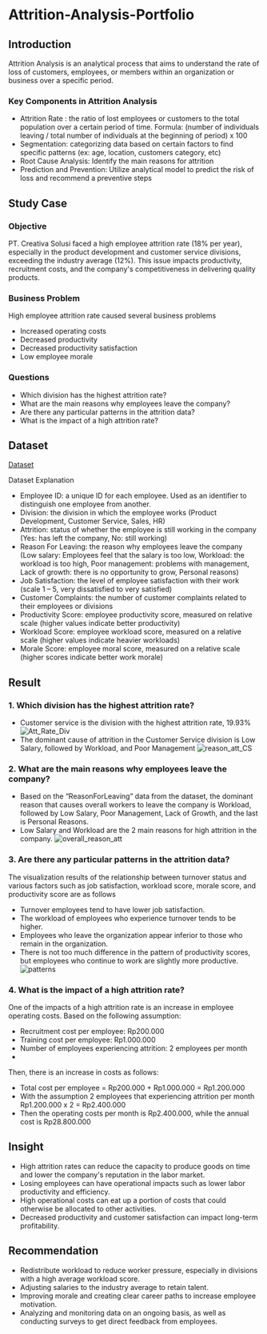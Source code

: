 # Attrition-Analysis-Portfolio
## Introduction
Attrition Analysis is an analytical process that aims to understand the rate of loss of customers, employees, or members within an organization or business over a specific period.
### Key Components in Attrition Analysis
-	Attrition Rate : the ratio of lost employees or customers to the total population over a certain period of time.
Formula: (number of individuals leaving / total number of individuals at the beginning of period) x 100
-	Segmentation: categorizing data based on certain factors to find specific patterns (ex: age, location, customers category, etc)
-	Root Cause Analysis: Identify the main reasons for attrition
-	Prediction and Prevention: Utilize analytical model to predict the risk of loss and recommend a preventive steps

## Study Case
### Objective
PT. Creativa Solusi faced a high employee attrition rate (18% per year), especially in the product development and customer service divisions, exceeding the industry average (12%). This issue impacts productivity, recruitment costs, and the company's competitiveness in delivering quality products.
### Business Problem
High employee attrition rate caused several business problems
-	Increased operating costs
-	Decreased productivity
-	Decreased productivity satisfaction
-	Low employee morale
### Questions
-	Which division has the highest attrition rate?
-	What are the main reasons why employees leave the company?
-	Are there any particular patterns in the attrition data?
-	What is the impact of a high attrition rate?

## Dataset
<a href="https://github.com/dzikrinasilmi/Attrition-Analysis-Portfolio/blob/main/PTKreativaSolusi.csv">Dataset</a>

Dataset Explanation
-	Employee ID: a unique ID for each employee. Used as an identifier to distinguish one employee from another.
-	Division: the division in which the employee works (Product Development, Customer Service, Sales, HR)
-	Attrition: status of whether the employee is still working in the company (Yes: has left the company, No: still working)
-	Reason For Leaving: the reason why employees leave the company
  (Low salary: Employees feel that the salary is too low,
  Workload: the workload is too high,
  Poor management: problems with management,
  Lack of growth: there is no opportunity to grow,
  Personal reasons)
-	Job Satisfaction: the level of employee satisfaction with their work (scale 1 – 5, very dissatisfied to very satisfied)
-	Customer Complaints: the number of customer complaints related to their employees or divisions 
-	Productivity Score: employee productivity score, measured on relative scale (higher values indicate better productivity)
-	Workload Score: employee workload score, measured on a relative scale (higher values indicate heavier workloads)
-	Morale Score: employee moral score, measured on a relative scale (higher scores indicate better work morale)

## Result
### 1. Which division has the highest attrition rate?
-	Customer service is the division with the highest attrition rate, 19.93% ![Att_Rate_Div](https://github.com/user-attachments/assets/c77fd16d-ca7b-49ec-9a3a-43b2cc5ea89b)
-	The dominant cause of attrition in the Customer Service division is Low Salary, followed by Workload, and Poor Management ![reason_att_CS](https://github.com/user-attachments/assets/cce75bc2-7a87-487d-bf3f-d8dfeba3bd65)
### 2. What are the main reasons why employees leave the company?
-	Based on the “ReasonForLeaving” data from the dataset, the dominant reason that causes overall workers to leave the company is Workload, followed by Low Salary, Poor Management, Lack of Growth, and the last is Personal Reasons.
-	Low Salary and Workload are the 2 main reasons for high attrition in the company.
![overall_reason_att](https://github.com/user-attachments/assets/8c8b60e9-a562-4651-83e1-4bcff270aea1)
### 3. Are there any particular patterns in the attrition data?
The visualization results of the relationship between turnover status and various factors such as job satisfaction, workload score, morale score, and productivity score are as follows
-	Turnover employees tend to have lower job satisfaction.
-	The workload of employees who experience turnover tends to be higher.
-	Employees who leave the organization appear inferior to those who remain in the organization.
-	There is not too much difference in the pattern of productivity scores, but employees who continue to work are slightly more productive.
![patterns](https://github.com/user-attachments/assets/a5436184-6e6f-4d8f-8df3-cd33c88354c3)
### 4. What is the impact of a high attrition rate?
One of the impacts of a high attrition rate is an increase in employee operating costs.
Based on the following assumption:
-	Recruitment cost per employee: Rp200.000
-	Training cost per employee: Rp1.000.000
-	Number of employees experiencing attrition: 2 employees per month
-	
Then, there is an increase in costs as follows:
-	Total cost per employee = Rp200.000 + Rp1.000.000 = Rp1.200.000
-	With the assumption 2 employees that experiencing attrition per month
Rp1.200.000 x 2 = Rp2.400.000
-	Then the operating costs per month is Rp2.400.000, while the annual cost is Rp28.800.000

## Insight
-	High attrition rates can reduce the capacity to produce goods on time and lower the company's reputation in the labor market.
-	Losing employees can have operational impacts such as lower labor productivity and efficiency.
-	High operational costs can eat up a portion of costs that could otherwise be allocated to other activities.
-	Decreased productivity and customer satisfaction can impact long-term profitability.

## Recommendation
-	Redistribute workload to reduce worker pressure, especially in divisions with a high average workload score.
-	Adjusting salaries to the industry average to retain talent.
-	Improving morale and creating clear career paths to increase employee motivation.
-	Analyzing and monitoring data on an ongoing basis, as well as conducting surveys to get direct feedback from employees.
